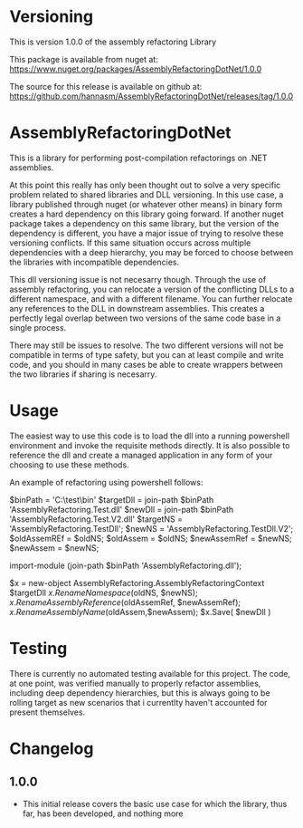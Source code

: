 # Versioning
This is version 1.0.0 of the assembly refactoring Library

This package is available from nuget at: https://www.nuget.org/packages/AssemblyRefactoringDotNet/1.0.0

The source for this release is available on github at: https://github.com/hannasm/AssemblyRefactoringDotNet/releases/tag/1.0.0

# AssemblyRefactoringDotNet
This is a library for performing post-compilation refactorings on 
.NET assemblies. 

At this point this really has only been thought out to solve 
a very specific problem related to shared libraries and DLL 
versioning. In this use case, a library published through nuget 
(or whatever other means) in binary form creates a hard dependency
on this library going forward. If another nuget package takes a 
dependency on this same library, but the version of the dependency 
is different, you have a major issue of trying to resolve these
versioning conflicts. If this same situation occurs across multiple
dependencies with a deep hierarchy, you may be forced to
choose between the libraries with incompatible dependencies.

This dll versioning issue is not necesarry though. Through the use of 
assembly refactoring, you can relocate a version of the conflicting DLLs 
to a different namespace, and with a different filename. You can further 
relocate any references to the DLL in downstream assemblies. This creates 
a perfectly legal overlap between two versions of the same code base
in a single process. 

There may still be issues to resolve. The two different versions will not be 
compatible in terms of type safety, but you can at least compile and write code, 
and you should in many cases be able to create wrappers between the two libraries 
if sharing is necesarry.

# Usage

The easiest way to use this code is to load the dll into a running powershell environment
and invoke the requisite methods directly. It is also possible to reference the dll and create a 
managed application in any form of your choosing to use these methods.

An example of refactoring using powershell follows:

$binPath = 'C:\test\bin'
$targetDll = join-path $binPath 'AssemblyRefactoring.Test.dll'
$newDll = join-path $binPath 'AssemblyRefactoring.Test.V2.dll'
$targetNS = 'AssemblyRefactoring.TestDll';
$newNS = 'AssemblyRefactoring.TestDll.V2';
$oldAssemREf = $oldNS;
$oldAssem = $oldNS;
$newAssemRef = $newNS;
$newAssem = $newNS;

import-module (join-path $binPath 'AssemblyRefactoring.dll');

$x = new-object AssemblyRefactoring.AssemblyRefactoringContext $targetDll
$x.RenameNamespace($oldNS, $newNS);
$x.RenameAssemblyReference($oldAssemRef, $newAssemRef);
$x.RenameAssemblyName($oldAssem,$newAssem);
$x.Save( $newDll )

# Testing

There is currently no automated testing available for this project. The code, at one point,
was verified manually to properly refactor assemblies, including deep dependency hierarchies,
but this is always going to be rolling target as new scenarios that i currentlty
haven't accounted for present themselves. 


# Changelog

## 1.0.0
  * This initial release covers the basic use case for which the library, thus far, has been developed, and nothing more

